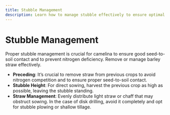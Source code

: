 ```yaml
---
title: Stubble Management
description: Learn how to manage stubble effectively to ensure optimal camelina growth and yield.
---
```

# Stubble Management

Proper stubble management is crucial for camelina to ensure good seed-to-soil contact and to prevent nitrogen deficiency. Remove or manage barley straw effectively.

- **Preceding**: It’s crucial to remove straw from previous crops to avoid nitrogen competition and to ensure proper seed-to-soil contact.
- **Stubble Height**: For direct sowing, harvest the previous crop as high as possible, leaving the stubble standing.
- **Straw Management**: Evenly distribute light straw or chaff that may obstruct sowing. In the case of disk drilling, avoid it completely and opt for stubble plowing or shallow tillage.

